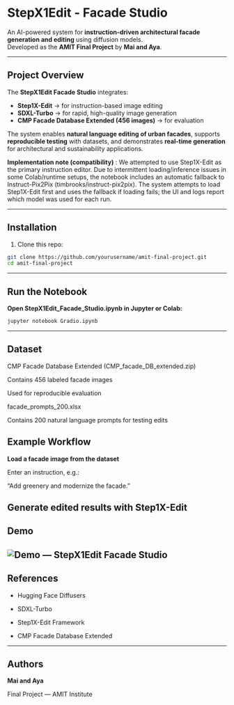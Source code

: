 # StepX1Edit - Facade Studio  

An AI-powered system for **instruction-driven architectural facade generation and editing** using diffusion models.  
Developed as the **AMIT Final Project** by **Mai and Aya**.  

---

## Project Overview  
The **StepX1Edit Facade Studio** integrates:  
- **Step1X-Edit** → for instruction-based image editing  
- **SDXL-Turbo** → for rapid, high-quality image generation  
- **CMP Facade Database Extended (456 images)** → for evaluation  

The system enables **natural language editing of urban facades**, supports **reproducible testing** with datasets, and demonstrates **real-time generation** for architectural and sustainability applications.  

**Implementation note (compatibility)** : We attempted to use Step1X-Edit as the primary instruction editor. Due to intermittent loading/inference issues in some Colab/runtime setups, the notebook includes an automatic fallback to Instruct-Pix2Pix (timbrooks/instruct-pix2pix). The system attempts to load Step1X-Edit first and uses the fallback if loading fails; the UI and logs report which model was used for each run.

---

##  Installation  

1. Clone this repo:  
```bash
git clone https://github.com/yourusername/amit-final-project.git
cd amit-final-project
```
---
## Run the Notebook

**Open StepX1Edit_Facade_Studio.ipynb in Jupyter or Colab:**
```bash
jupyter notebook Gradio.ipynb
```
---
## Dataset

CMP Facade Database Extended (CMP_facade_DB_extended.zip)

Contains 456 labeled facade images

Used for reproducible evaluation

facade_prompts_200.xlsx

Contains 200 natural language prompts for testing edits

## Example Workflow

**Load a facade image from the dataset**

Enter an instruction, e.g.: 

“Add greenery and modernize the facade.”

Generate edited results with Step1X-Edit
---
## Demo

![Demo — StepX1Edit Facade Studio](assets/Demo.gif)
---

## References

- Hugging Face Diffusers

- SDXL-Turbo

- Step1X-Edit Framework

- CMP Facade Database Extended
---
## Authors

**Mai and Aya**

Final Project — AMIT Institute
